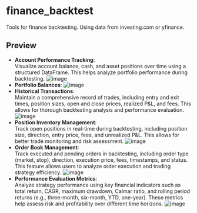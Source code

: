 # finance_backtest
Tools for finance backtesting.  Using data from investing.com or yfinance.

## Preview

- **Account Performance Tracking**:  
  Visualize account balance, cash, and asset positions over time using a structured DataFrame. This helps analyze portfolio performance during backtesting.
![image](https://github.com/user-attachments/assets/397743bb-8e6e-43db-a698-8acd0e452fa2)
- **Portfolio Balances**: 
![image](https://github.com/user-attachments/assets/5951c5b2-85ca-4d9a-b334-56e9d49519f0)
- **Historical Transactions**:  
  Maintain a comprehensive record of trades, including entry and exit times, position sizes, open and close prices, realized P&L, and fees. This allows for thorough backtesting analysis and performance evaluation.
![image](https://github.com/user-attachments/assets/ba52c6ee-bebd-4a89-8622-d8ed0093f482)
- **Position Inventory Management**:  
  Track open positions in real-time during backtesting, including position size, direction, entry price, fees, and unrealized P&L. This allows for better trade monitoring and risk assessment.
![image](https://github.com/user-attachments/assets/bfd84485-13f3-4af6-9814-30b10a99cfea)
- **Order Book Management**:  
  Track executed and pending orders in backtesting, including order type (market, stop), direction, execution price, fees, timestamps, and status. This feature allows users to analyze order execution and trading strategy efficiency.
![image](https://github.com/user-attachments/assets/1a5caca0-aa89-4377-ac6c-ce329b067a33)
- **Performance Evaluation Metrics**:  
  Analyze strategy performance using key financial indicators such as total return, CAGR, maximum drawdown, Calmar ratio, and rolling period returns (e.g., three-month, six-month, YTD, one-year). These metrics help assess risk and profitability over different time horizons.
![image](https://github.com/user-attachments/assets/f09ca8a5-a624-446a-a37c-f97d706d21b9)

